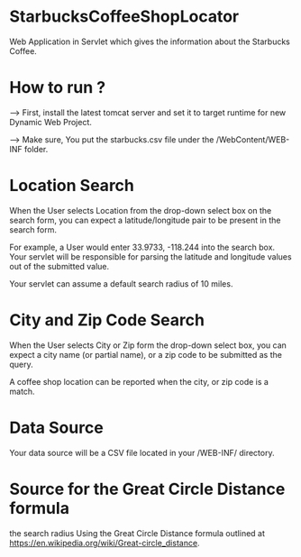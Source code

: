 # StarbucksCoffeeShopLocator

Web Application in Servlet which gives the information about the Starbucks Coffee. 

# How to run ?

--> First, install the latest tomcat server and set it to target runtime for new Dynamic Web Project.

--> Make sure, You put the starbucks.csv file under the /WebContent/WEB-INF folder.

# Location Search

When the User selects Location from the drop-down select box on the search form, you can expect a latitude/longitude pair to be present in the search form.

For example, a User would enter 33.9733, -118.244 into the search box. Your servlet will be responsible for parsing the latitude and longitude values out of the submitted value.

Your servlet can assume a default search radius of 10 miles.

#  City and Zip Code Search

When the User selects City or Zip form the drop-down select box, you can expect a city name (or partial name), or a zip code to be submitted as the query.

A coffee shop location can be reported when the city, or zip code is a match.

#  Data Source

Your data source will be a CSV file located in your /WEB-INF/ directory.

# Source for the Great Circle Distance formula

 the search radius Using the Great Circle Distance formula outlined at https://en.wikipedia.org/wiki/Great-circle_distance.

